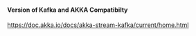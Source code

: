 #### Version of Kafka and AKKA Compatibilty
https://doc.akka.io/docs/akka-stream-kafka/current/home.html
